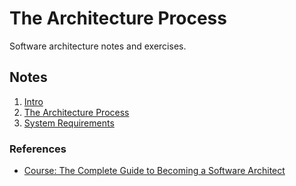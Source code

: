 # The Architecture Process

Software architecture notes and exercises.

## Notes

1. [Intro](./_notes/01-introduction.md)
2. [The Architecture Process](./_notes/02-architecture-process.md)
3. [System Requirements](./_notes/03-system-requirements.md)

### References

- [Course: The Complete Guide to Becoming a Software Architect](https://www.udemy.com/course/the-complete-guide-to-becoming-a-software-architect/)

